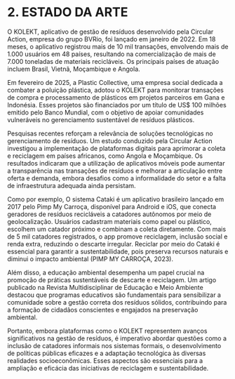 # 2. ESTADO DA ARTE

O KOLEKT, aplicativo de gestão de resíduos desenvolvido pela Circular Action, empresa do grupo BVRio, foi lançado em janeiro de 2022. Em 18 meses, o aplicativo registrou mais de 10 mil transações, envolvendo mais de 1.000 usuários em 48 países, resultando na comercialização de mais de 7.000 toneladas de materiais recicláveis. Os principais países de atuação incluem Brasil, Vietnã, Moçambique e Angola. 

Em fevereiro de 2025, a Plastic Collective, uma empresa social dedicada a combater a poluição plástica, adotou o KOLEKT para monitorar transações de compra e processamento de plásticos em projetos parceiros em Gana e Indonésia. Esses projetos são financiados por um título de US$ 100 milhões emitido pelo Banco Mundial, com o objetivo de apoiar comunidades vulneráveis no gerenciamento sustentável de resíduos plásticos. 

Pesquisas recentes reforçam a relevância de soluções tecnológicas no gerenciamento de resíduos. Um estudo conduzido pela Circular Action investigou a implementação de plataformas digitais para aprimorar a coleta e reciclagem em países africanos, como Angola e Moçambique. Os resultados indicaram que a utilização de aplicativos móveis pode aumentar a transparência nas transações de resíduos e melhorar a articulação entre oferta e demanda, embora desafios como a informalidade do setor e a falta de infraestrutura adequada ainda persistam. 

Como por exemplo, O sistema Cataki é um aplicativo brasileiro lançado em 2017 pelo Pimp My Carroça, disponível para Android e iOS, que conecta geradores de resíduos recicláveis a catadores autônomos por meio de geolocalização. Usuários cadastram materiais como papel ou plástico, escolhem um catador próximo e combinam a coleta diretamente. Com mais de 5 mil catadores registrados, o app promove reciclagem, inclusão social e renda extra, reduzindo o descarte irregular. Reciclar por meio do Cataki é essencial para garantir a sustentabilidade, pois preserva recursos naturais e diminui o impacto ambiental (PIMP MY CARROÇA, 2023).

Além disso, a educação ambiental desempenha um papel crucial na promoção de práticas sustentáveis de descarte e reciclagem. Um artigo publicado na Revista Multidisciplinar de Educação e Meio Ambiente destacou que programas educativos são fundamentais para sensibilizar a comunidade sobre a gestão correta dos resíduos sólidos, contribuindo para a formação de cidadãos conscientes e engajados na preservação ambiental. 

Portanto, embora plataformas como o KOLEKT representem avanços significativos na gestão de resíduos, é imperativo abordar questões como a inclusão de catadores informais nos sistemas formais, o desenvolvimento de políticas públicas eficazes e a adaptação tecnológica às diversas realidades socioeconômicas. Esses aspectos são essenciais para a ampliação e eficácia das iniciativas de reciclagem e sustentabilidade.

